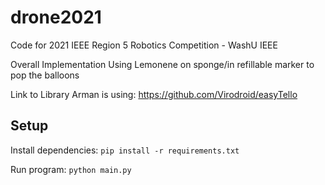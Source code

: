 # drone2021
Code for 2021 IEEE Region 5 Robotics Competition - WashU IEEE 

Overall Implementation
Using Lemonene on sponge/in refillable marker to pop the balloons

Link to Library Arman is using: https://github.com/Virodroid/easyTello

## Setup
Install dependencies:
`pip install -r requirements.txt`

Run program:
`python main.py`

